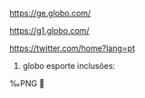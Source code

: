 https://ge.globo.com/

https://g1.globo.com/

https://twitter.com/home?lang=pt



1. globo esporte inclusões:

‰PNG



